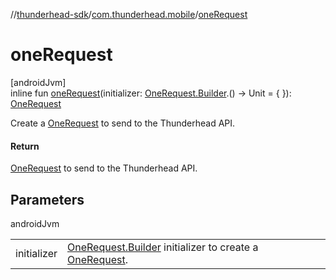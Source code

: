 //[thunderhead-sdk](../../index.md)/[com.thunderhead.mobile](index.md)/[oneRequest](one-request.md)

# oneRequest

[androidJvm]\
inline fun [oneRequest](one-request.md)(initializer: [OneRequest.Builder](../com.thunderhead.mobile.interactions/-one-request/-builder/index.md).() -> Unit = { }): [OneRequest](../com.thunderhead.mobile.interactions/-one-request/index.md)

Create a [OneRequest](../com.thunderhead.mobile.interactions/-one-request/index.md) to send to the Thunderhead API.

#### Return

[OneRequest](../com.thunderhead.mobile.interactions/-one-request/index.md) to send to the Thunderhead API.

## Parameters

androidJvm

| | |
|---|---|
| initializer | [OneRequest.Builder](../com.thunderhead.mobile.interactions/-one-request/-builder/index.md) initializer to create a [OneRequest](../com.thunderhead.mobile.interactions/-one-request/index.md). |
